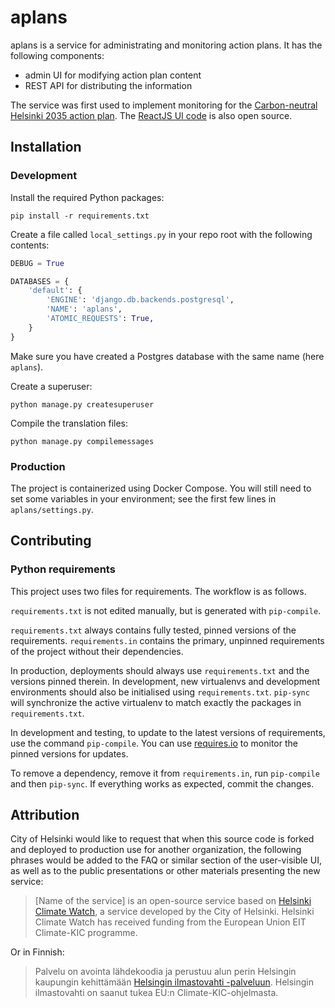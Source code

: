 # aplans

aplans is a service for administrating and monitoring action plans. It has the following components:

- admin UI for modifying action plan content
- REST API for distributing the information

The service was first used to implement monitoring for the [Carbon-neutral Helsinki 2035 action plan](https://www.stadinilmasto.fi/files/2018/03/Executive_summary_HNH2035.pdf). The [ReactJS UI code](https://github.com/City-of-Helsinki/cnh-ui) is also open source.

## Installation

### Development

Install the required Python packages:

```shell
pip install -r requirements.txt
```

Create a file called `local_settings.py` in your repo root with the following contents:

```python
DEBUG = True

DATABASES = {
    'default': {
        'ENGINE': 'django.db.backends.postgresql',
        'NAME': 'aplans',
        'ATOMIC_REQUESTS': True,
    }
}
```

Make sure you have created a Postgres database with the same name (here `aplans`).

Create a superuser:

```shell
python manage.py createsuperuser
```

Compile the translation files:

```shell
python manage.py compilemessages
```

### Production

The project is containerized using Docker Compose. You will still need to set some
variables in your environment; see the first few lines in `aplans/settings.py`.

## Contributing

### Python requirements

This project uses two files for requirements. The workflow is as follows.

`requirements.txt` is not edited manually, but is generated
with `pip-compile`.

`requirements.txt` always contains fully tested, pinned versions
of the requirements. `requirements.in` contains the primary, unpinned
requirements of the project without their dependencies.

In production, deployments should always use `requirements.txt`
and the versions pinned therein. In development, new virtualenvs
and development environments should also be initialised using
`requirements.txt`. `pip-sync` will synchronize the active
virtualenv to match exactly the packages in `requirements.txt`.

In development and testing, to update to the latest versions
of requirements, use the command `pip-compile`. You can
use [requires.io](https://requires.io) to monitor the
pinned versions for updates.

To remove a dependency, remove it from `requirements.in`,
run `pip-compile` and then `pip-sync`. If everything works
as expected, commit the changes.


## Attribution

City of Helsinki would like to request that when this source code is forked
and deployed to production use for another organization, the following phrases
would be added to the FAQ or similar section of the user-visible UI, as well as
to the public presentations or other materials presenting the new service:

> [Name of the service] is an open-source service based on [Helsinki Climate Watch](https://github.com/City-of-Helsinki/cnh-ui),
> a service developed by the City of Helsinki. Helsinki Climate Watch has
> received funding from the European Union EIT Climate-KIC programme.

Or in Finnish:

> Palvelu on avointa lähdekoodia ja perustuu alun perin Helsingin kaupungin kehittämään [Helsingin ilmastovahti -palveluun](https://github.com/City-of-Helsinki/cnh-ui).
> Helsingin ilmastovahti on saanut tukea EU:n Climate-KIC-ohjelmasta.
